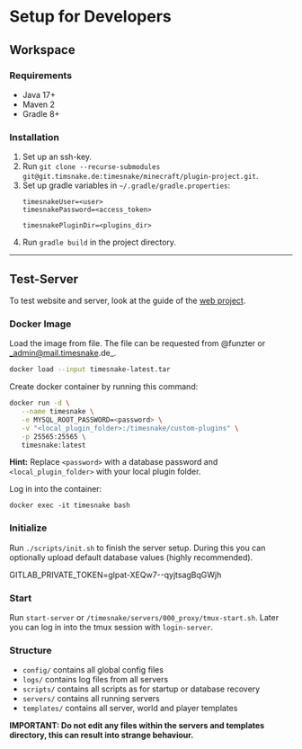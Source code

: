 # Setup for Developers

## Workspace

### Requirements

- Java 17+
- Maven 2
- Gradle 8+

### Installation

1. Set up an ssh-key.
2. Run `git clone --recurse-submodules git@git.timsnake.de:timesnake/minecraft/plugin-project.git`.
3. Set up gradle variables in `~/.gradle/gradle.properties`:
    ```
   timesnakeUser=<user>
   timesnakePassword=<access_token>

   timesnakePluginDir=<plugins_dir>
   ```
4. Run `gradle build` in the project directory.

---

## Test-Server

To test website and server, look at the guide of the [web project].

### Docker Image

Load the image from file. The file can be requested from @funzter or _admin@mail.timesnake.de_.

```bash
docker load --input timesnake-latest.tar
```

Create docker container by running this command:

```bash
docker run -d \
   --name timesnake \
   -e MYSQL_ROOT_PASSWORD=<password> \
   -v "<local_plugin_folder>:/timesnake/custom-plugins" \
   -p 25565:25565 \
   timesnake:latest
```

**Hint:** Replace `<password>` with a database password and `<local_plugin_folder>` with your
local plugin folder.

Log in into the container:

```
docker exec -it timesnake bash
```

### Initialize

Run `./scripts/init.sh` to finish the server setup. During this you can optionally upload default
database values (highly recommended).

GITLAB_PRIVATE_TOKEN=glpat-XEQw7--qyjtsagBqGWjh

### Start

Run `start-server` or `/timesnake/servers/000_proxy/tmux-start.sh`.
Later you can log in into the tmux session with `login-server`.

### Structure

- `config/` contains all global config files
- `logs/` contains log files from all servers
- `scripts/` contains all scripts as for startup or database recovery
- `servers/` contains all running servers
- `templates/` contains all server, world and player templates

**IMPORTANT: Do not edit any files within the servers and templates directory, this can result into
strange behaviour.**

[web project]: https://git.timesnake.de/timesnake/vaadin